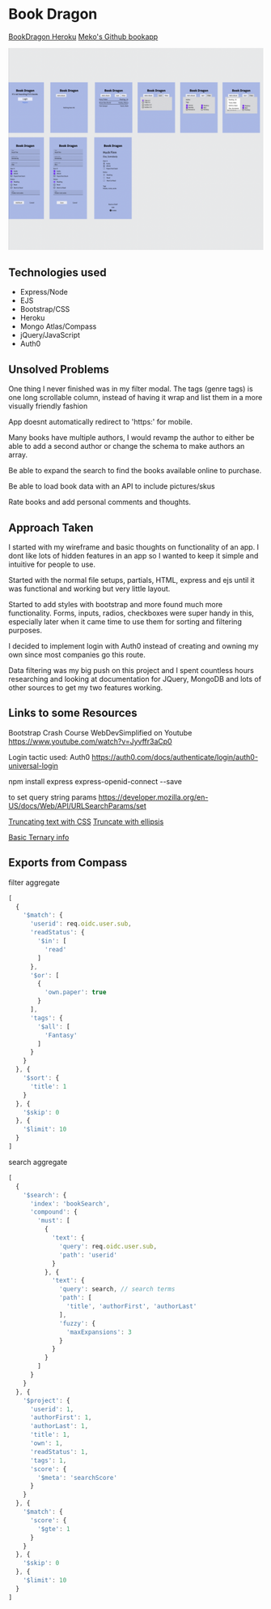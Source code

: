 # Book Dragon 
[BookDragon Heroku](https://bookdragon.herokuapp.com/)
[Meko's Github bookapp](https://github.com/mekosteinberg/bookApp)

![Wireframe](/Screen%20Shot%202022-11-23%20at%204.04.41%20PM.png)

## Technologies used
- Express/Node
- EJS
- Bootstrap/CSS
- Heroku
- Mongo Atlas/Compass
- jQuery/JavaScript
- Auth0

## Unsolved Problems
One thing I never finished was in my filter modal. The tags (genre tags) is one long scrollable column, instead of having it wrap and list them in a more visually friendly fashion

App doesnt automatically redirect to 'https:' for mobile.

Many books have multiple authors, I would revamp the author to either be able to add a second author or change the schema to make authors an array.

Be able to expand the search to find the books available online to purchase.

Be able to load book data with an API to include pictures/skus

Rate books and add personal comments and thoughts.

## Approach Taken
I started with my wireframe and basic thoughts on functionality of an app. I dont like lots of hidden features in an app so I wanted to keep it simple and intuitive for people to use.

Started with the normal file setups, partials, HTML, express and ejs until it was functional and working but very little layout.

Started to add styles with bootstrap and more found much more functionality. Forms, inputs, radios, checkboxes were super handy in this, especially later when it came time to use them for sorting and filtering purposes.

I decided to implement login with Auth0 instead of creating and owning my own since most companies go this route.

Data filtering was my big push on this project and I spent countless hours researching and looking at documentation for JQuery, MongoDB and lots of other sources to get my two features working. 

## Links to some Resources
Bootstrap Crash Course WebDevSimplified on Youtube https://www.youtube.com/watch?v=Jyvffr3aCp0

Login tactic used: Auth0
https://auth0.com/docs/authenticate/login/auth0-universal-login

npm install express express-openid-connect --save

to set query string params
https://developer.mozilla.org/en-US/docs/Web/API/URLSearchParams/set

[Truncating text with CSS](https://www.youtube.com/watch?v=GxpUp0FecEw)
[Truncate with ellipsis](https://www.youtube.com/watch?v=HRBAXPSXfcM)

[Basic Ternary info](https://developer.mozilla.org/en-US/docs/Web/JavaScript/Reference/Operators/Conditional_Operator)

## Exports from Compass
filter aggregate
```js
[
  {
    '$match': {
      'userid': req.oidc.user.sub, 
      'readStatus': {
        '$in': [
          'read'
        ]
      }, 
      '$or': [
        {
          'own.paper': true
        }
      ], 
      'tags': {
        '$all': [
          'Fantasy'
        ]
      }
    }
  }, {
    '$sort': {
      'title': 1
    }
  }, {
    '$skip': 0
  }, {
    '$limit': 10
  }
]
```

search aggregate
```js
[
  {
    '$search': {
      'index': 'bookSearch', 
      'compound': {
        'must': [
          {
            'text': {
              'query': req.oidc.user.sub, 
              'path': 'userid'
            }
          }, {
            'text': {
              'query': search, // search terms 
              'path': [
                'title', 'authorFirst', 'authorLast'
              ], 
              'fuzzy': {
                'maxExpansions': 3
              }
            }
          }
        ]
      }
    }
  }, {
    '$project': {
      'userid': 1, 
      'authorFirst': 1, 
      'authorLast': 1, 
      'title': 1, 
      'own': 1, 
      'readStatus': 1, 
      'tags': 1, 
      'score': {
        '$meta': 'searchScore'
      }
    }
  }, {
    '$match': {
      'score': {
        '$gte': 1
      }
    }
  }, {
    '$skip': 0
  }, {
    '$limit': 10
  }
]
```